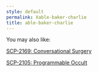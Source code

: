 ```yaml
---
style: default
permalink: Xable-baker-charlie
title: able-baker-charlie
---
```

You may also like:

[SCP-2169: Conversational Surgery](http://scp-wiki.net/scp-2169)

[SCP-2105: Programmable Occult](http://scp-wiki.net/scp-2105)
